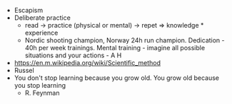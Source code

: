 * Escapism
* Deliberate practice
  * read -> practice (physical or mental) -> repet => knowledge * experience
  * Nordic shooting champion, Norway 24h run champion. Dedication - 40h per week trainings. Mental training - imagine all possible situations and your actions - A H
* https://en.m.wikipedia.org/wiki/Scientific_method
* Russel
* You don't stop learning
  because you grow old.
  You grow old
  because you stop learning
  - R. Feynman
